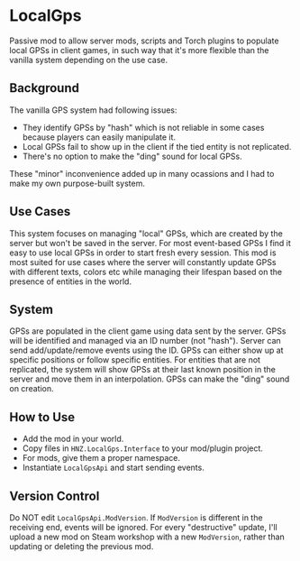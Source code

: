 # LocalGps

Passive mod to allow server mods, scripts and Torch plugins to populate local GPSs in client games, 
in such way that it's more flexible than the vanilla system depending on the use case.

## Background

The vanilla GPS system had following issues:

- They identify GPSs by "hash" which is not reliable in some cases because players can easily manipulate it.
- Local GPSs fail to show up in the client if the tied entity is not replicated.
- There's no option to make the "ding" sound for local GPSs.

These "minor" inconvenience added up in many ocassions and I had to make my own purpose-built system.

## Use Cases

This system focuses on managing "local" GPSs, which are created by the server but won't be saved in the server.
For most event-based GPSs I find it easy to use local GPSs in order to start fresh every session.
This mod is most suited for use cases where the server will constantly update GPSs with different texts, colors etc 
while managing their lifespan based on the presence of entities in the world.


## System

GPSs are populated in the client game using data sent by the server. GPSs will be identified and managed via an ID number (not "hash").
Server can send add/update/remove events using the ID. GPSs can either show up at specific positions or follow specific entities.
For entities that are not replicated, the system will show GPSs at their last known position in the server and move them in an interpolation.
GPSs can make the "ding" sound on creation.

## How to Use

- Add the mod in your world.
- Copy files in `HNZ.LocalGps.Interface` to your mod/plugin project. 
- For mods, give them a proper namespace.
- Instantiate `LocalGpsApi` and start sending events.

## Version Control

Do NOT edit `LocalGpsApi.ModVersion`. If `ModVersion` is different in the receiving end, events will be ignored.
For every "destructive" update, I'll upload a new mod on Steam workshop with a new `ModVersion`, rather than updating or deleting the previous mod.
